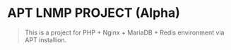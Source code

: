 # APT LNMP PROJECT (Alpha)

> This is a project for PHP + Nginx + MariaDB + Redis environment via APT installion.
